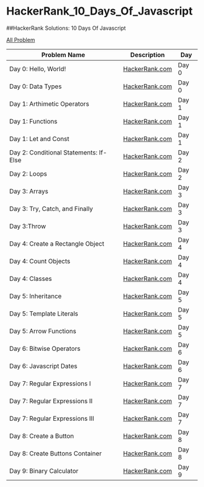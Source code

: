 # HackerRank_10_Days_Of_Javascript
##HackerRank Solutions: 10 Days Of Javascript

[All Problem](https://www.hackerrank.com/domains/tutorials/10-days-of-javascript)


| Problem Name  | Description   | Day |
| ------------- | ------------- | ---------- |
| Day 0: Hello, World!  | [HackerRank.com](https://www.hackerrank.com/challenges/js10-hello-world/)  | Day 0      |
| Day 0: Data Types  | [HackerRank.com](https://www.hackerrank.com/challenges/js10-data-types/)  | Day 0     |
| Day 1: Arthimetic Operators  | [HackerRank.com](https://www.hackerrank.com/challenges/js10-arithmetic-operators/)  | Day 1     |
| Day 1: Functions  | [HackerRank.com](https://www.hackerrank.com/challenges/js10-function/)  | Day 1     |
| Day 1: Let and Const  | [HackerRank.com](https://www.hackerrank.com/challenges/js10-let-and-const/)  | Day 1     |
| Day 2: Conditional Statements: If-Else | [HackerRank.com](https://www.hackerrank.com/challenges/js10-if-else/problem)  | Day 2     |
| Day 2: Loops | [HackerRank.com](https://www.hackerrank.com/challenges/js10-loops/problem)  | Day 2     |
| Day 3: Arrays  | [HackerRank.com](https://www.hackerrank.com/challenges/js10-arrays/problem)  | Day 3     |
| Day 3: Try, Catch, and Finally  | [HackerRank.com](https://www.hackerrank.com/challenges/js10-try-catch-and-finally/problem)  | Day 3     |
| Day 3:Throw  | [HackerRank.com](https://www.hackerrank.com/challenges/js10-throw/problems)  | Day 3     |
| Day 4: Create a Rectangle Object  | [HackerRank.com](https://www.hackerrank.com/challenges/js10-objects/problem)  | Day 4     |
| Day 4: Count Objects| [HackerRank.com](https://www.hackerrank.com/challenges/js10-count-objects/problem)  | Day 4     |
| Day 4: Classes  | [HackerRank.com](https://www.hackerrank.com/challenges/js10-class/problem)  | Day 4     |
| Day 5: Inheritance  | [HackerRank.com](https://www.hackerrank.com/challenges/js10-inheritance/problem)  | Day 5     |
| Day 5: Template Literals  |[HackerRank.com](https://www.hackerrank.com/challenges/js10-template-literals/problem)  | Day 5     |
| Day 5: Arrow Functions | [HackerRank.com](https://www.hackerrank.com/challenges/js10-arrows/problem)  | Day 5     |
| Day 6: Bitwise Operators | [HackerRank.com](https://www.hackerrank.com/challenges/js10-bitwise/problem)  | Day 6     |
| Day 6: Javascript Dates  | [HackerRank.com](https://www.hackerrank.com/challenges/js10-date/problem)  | Day 6     |
| Day 7: Regular Expressions I  | [HackerRank.com](https://www.hackerrank.com/challenges/js10-regexp-1/problem)  | Day 7     |
| Day 7: Regular Expressions II  | [HackerRank.com](https://www.hackerrank.com/challenges/js10-regexp-2/problem)  | Day 7     |
| Day 7: Regular Expressions III | [HackerRank.com](https://www.hackerrank.com/challenges/js10-regexp-3/problem)  | Day 7     |
| Day 8: Create a Button  | [HackerRank.com](https://www.hackerrank.com/challenges/js10-create-a-button?hr_b=1)  | Day 8     |
| Day 8: Create Buttons Container  | [HackerRank.com](https://www.hackerrank.com/challenges/js10-buttons-container?hr_b=1)  | Day 8     |
| Day 9: Binary Calculator| [HackerRank.com](https://www.hackerrank.com/challenges/js10-binary-calculator?hr_b=1)  | Day 9     |


